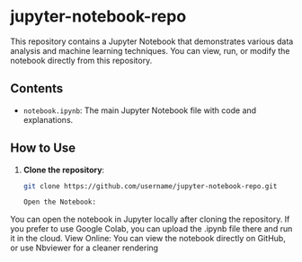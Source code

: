 # jupyter-notebook-repo

This repository contains a Jupyter Notebook that demonstrates various data analysis and machine learning techniques. You can view, run, or modify the notebook directly from this repository.

## Contents

- `notebook.ipynb`: The main Jupyter Notebook file with code and explanations.

## How to Use

1. **Clone the repository**:
   ```bash
   git clone https://github.com/username/jupyter-notebook-repo.git
   
   Open the Notebook:

You can open the notebook in Jupyter locally after cloning the repository.
If you prefer to use Google Colab, you can upload the .ipynb file there and run it in the cloud.
View Online: You can view the notebook directly on GitHub, or use Nbviewer for a cleaner rendering
